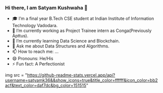 ### Hi there, I am Satyam Kushwaha 👋

- 🎓 I’m a final year B.Tech CSE student at Indian Institute of Information Technology Vadodara.
- 🔭 I’m currently working as Project Trainee intern as Conga(Previously Apttus).
- 🌱 I’m currently learning Data Science and Blockchain.
- 💬 Ask me about Data Structures and Algorithms.
- 📫 How to reach me: ...
- 😄 Pronouns: He/His
- ⚡ Fun fact: A Perfectionist

img src = "https://github-readme-stats.vercel.app/api?username=satyamk36&&show_icons=true&title_color=ffffff&icon_color=bb2acf&text_color=daf7dc&bg_color=151515"
